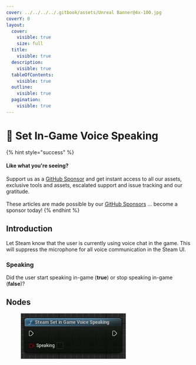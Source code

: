```yaml
---
cover: ../../../../.gitbook/assets/Unreal Banner@4x-100.jpg
coverY: 0
layout:
  cover:
    visible: true
    size: full
  title:
    visible: true
  description:
    visible: true
  tableOfContents:
    visible: true
  outline:
    visible: true
  pagination:
    visible: true
---
```


# 🔵 Set In-Game Voice Speaking

{% hint style="success" %}
#### Like what you're seeing?

Support us as a [GitHub Sponsor](../../../../become-a-sponsor/) and get instant access to all our assets, exclusive tools and assets, escalated support and issue tracking and our gratitude.\
\
These articles are made possible by our [GitHub Sponsors](../../../../become-a-sponsor/) ... become a sponsor today!
{% endhint %}

## Introduction

Let Steam know that the user is currently using voice chat in the game. This will suppress the microphone for all voice communication in the Steam UI.

### Speaking

Did the user start speaking in-game (**true**) or stop speaking in-game (**false**)?

## Nodes

<figure><img src="../../../../.gitbook/assets/image (29).png" alt=""><figcaption></figcaption></figure>
